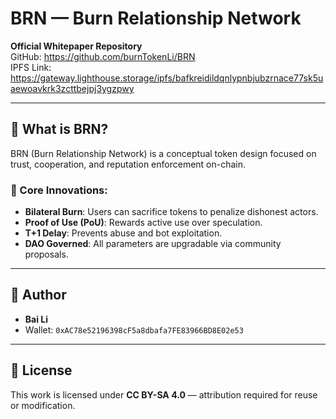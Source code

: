 # BRN — Burn Relationship Network

**Official Whitepaper Repository**  
GitHub: https://github.com/burnTokenLi/BRN  
IPFS Link: https://gateway.lighthouse.storage/ipfs/bafkreidildqnlypnbjubzrnace77sk5uaewoavkrk3zcttbejpj3ygzpwy

---

## 📜 What is BRN?

BRN (Burn Relationship Network) is a conceptual token design focused on trust, cooperation, and reputation enforcement on-chain.

### 🔑 Core Innovations:
- **Bilateral Burn**: Users can sacrifice tokens to penalize dishonest actors.
- **Proof of Use (PoU)**: Rewards active use over speculation.
- **T+1 Delay**: Prevents abuse and bot exploitation.
- **DAO Governed**: All parameters are upgradable via community proposals.

---

## 🧾 Author
- **Bai Li**
- Wallet: `0xAC78e52196398cF5a8dbafa7FE83966BD8E02e53`

---

## 📄 License
This work is licensed under **CC BY-SA 4.0** — attribution required for reuse or modification.

